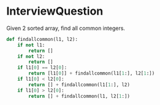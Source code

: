 # InterviewQuestion
Given 2 sorted array, find all common integers.
```python
def findallcommon(l1, l2):
    if not l1:
        return []
    if not l2:
        return []
    if l1[0] == l2[0]:
        return [l1[0]] + findallcommon(l1[1:], l2[1:])
    if l1[0] < l2[0]:
        return [] + findallcommon(l1[1:], l2)
    if l1[0] > l2[0]:
        return [] + findallcommon(l1, l2[1:])
```
